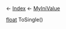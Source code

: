 ← [Index](Api-Index) ← [MyIniValue](VRage.Game.ModAPI.Ingame.Utilities.MyIniValue)

[float](System.Single) ToSingle()